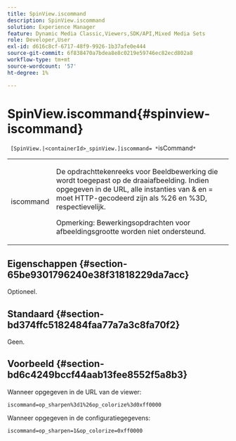 ```yaml
---
title: SpinView.iscommand
description: SpinView.iscommand
solution: Experience Manager
feature: Dynamic Media Classic,Viewers,SDK/API,Mixed Media Sets
role: Developer,User
exl-id: d616c8cf-6717-48f9-9926-1b37afe0e444
source-git-commit: 6f838470a7bdea8e8c0219e59746ec82ecd802a8
workflow-type: tm+mt
source-wordcount: '57'
ht-degree: 1%

---
```


# SpinView.iscommand{#spinview-iscommand}

` [SpinView.|<containerId>_spinView.]iscommand= *`isCommand`*`

<table id="table_18D47E7C6A2D4D68B94225CB621D5F7C"> 
 <tbody> 
  <tr> 
   <td colname="col1"> <p> <span class="codeph"><span class="varname"> iscommand</span></span> </p> </td> 
   <td colname="col2"> <p> De opdrachttekenreeks voor Beeldbewerking die wordt toegepast op de draaiafbeelding. Indien opgegeven in de URL, alle instanties van <span class="codeph"> &amp;</span> en <span class="codeph"> =</span> moet HTTP-gecodeerd zijn als <span class="codeph"> %26</span> en <span class="codeph"> %3D</span>, respectievelijk. </p> <p> <p>Opmerking: Bewerkingsopdrachten voor afbeeldingsgrootte worden niet ondersteund. </p> </p> </td> 
  </tr> 
 </tbody> 
</table>

## Eigenschappen {#section-65be9301796240e38f31818229da7acc}

Optioneel.

## Standaard {#section-bd374ffc5182484faa77a7a3c8fa70f2}

Geen.

## Voorbeeld {#section-bd6c4249bccf44aab13fee8552f5a8b3}

Wanneer opgegeven in de URL van de viewer:

`iscommand=op_sharpen%3d1%26op_colorize%3d0xff0000`

Wanneer opgegeven in de configuratiegegevens:

`iscommand=op_sharpen=1&op_colorize=0xff0000`
